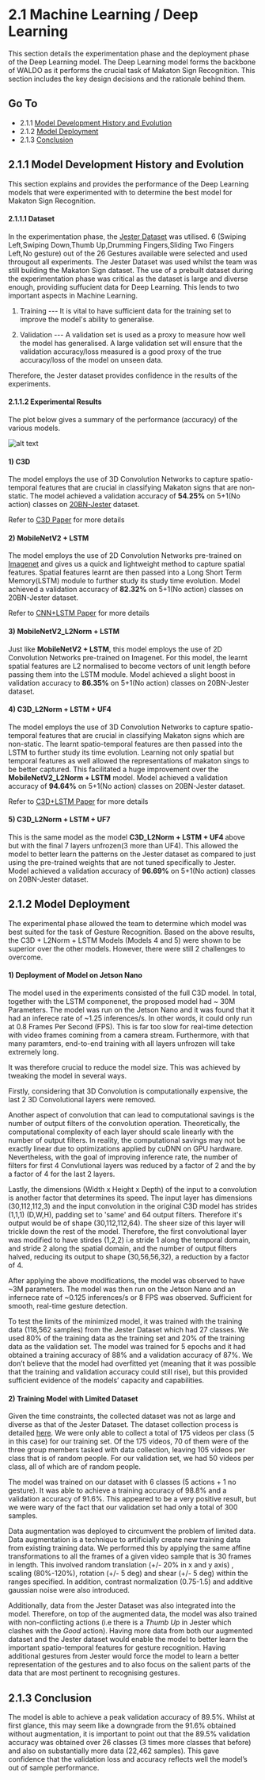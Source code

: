 
2.1 Machine Learning / Deep Learning
===

This section details the experimentation phase and the deployment phase of the Deep Learning model. The Deep Learning model forms the backbone of WALDO as it performs the crucial task of Makaton Sign Recognition. This section includes the key design decisions and the rationale behind them.

## Go To
* 2.1.1 [Model Development History and Evolution](#211-model-development-history-and-evolution)
* 2.1.2 [Model Deployment](#212-model-deployment)
* 2.1.3 [Conclusion](#213-conclusion)


## 2.1.1 Model Development History and Evolution

This section explains and provides the performance of the Deep Learning models that were experimented with to determine the best model for Makaton Sign Recognition.

#### 2.1.1.1 Dataset
In the experimentation phase, the [Jester Dataset](https://20bn.com/datasets/jester/v1#download) was utilised. 6 (Swiping Left,Swiping Down,Thumb Up,Drumming Fingers,Sliding Two Fingers Left,No gesture) out of the 26 Gestures available were selected and used througout all experiments. The Jester Dataset was used whilst the team was still building the Makaton Sign dataset. The use of a prebuilt dataset during the experimentation phase was critical as the dataset is large and diverse enough, providing suffucient data for Deep Learning. This lends to two important aspects in Machine Learning.

1. Training --- It is vital to have sufficient data for the training set to improve the model's ability to generalise.

2. Validation --- A validation set is used as a proxy to measure how well the model has generalised. A large validation set will ensure that the validation accuracy/loss measured is a good proxy of the true accuracy/loss of the model on unseen data.

Therefore, the Jester dataset provides confidence in the results of the experiments.

#### 2.1.1.2 Experimental Results
The plot below gives a summary of the performance (accuracy) of the various models.

![alt text](https://github.com/patrickjohncyh/ibm-waldo/blob/master/imgs/model_validation.png)

#### 1)<space> C3D

The model employs the use of 3D Convolution Networks to capture spatio-temporal features that are crucial in classifying Makaton signs that are non-static. The model achieved a validation accuracy of <b>54.25%</b> on 5+1(No action) classes on [20BN-Jester](https://20bn.com/datasets/jester) dataset.

Refer to [C3D Paper](https://arxiv.org/pdf/1412.0767.pdf) for more details


#### 2)<space> MobileNetV2 + LSTM

The model employs the use of 2D Convolution Networks pre-trained on [Imagenet](https://www.kaggle.com/c/imagenet-object-localization-challenge) and gives us a quick and lightweight method to capture spatial features. Spatial features learnt are then passed into a Long Short Term Memory(LSTM) module to further study its study time evolution. Model achieved a validation accuracy of <b>82.32%</b> on 5+1(No action) classes on 20BN-Jester dataset.

Refer to [CNN+LSTM Paper](https://static.googleusercontent.com/media/research.google.com/en//pubs/archive/43455.pdf) for more details

#### 3)<space> MobileNetV2_L2Norm + LSTM

Just like <b>MobileNetV2 + LSTM</b>, this model employs the use of 2D Convolution Networks pre-trained on Imagenet. For this model, the learnt spatial features are L2 normalised to become vectors of unit length before passing them into the LSTM module. Model achieved a slight boost in validation accuracy to <b>86.35%</b> on 5+1(No action) classes on 20BN-Jester dataset.

#### 4)<space> C3D_L2Norm + LSTM + UF4

The model employs the use of 3D Convolution Networks to capture spatio-temporal features that are crucial in classifying Makaton signs which are non-static. The learnt spatio-temporal features are then passed into the LSTM to further study its time evolution. Learning not only spatial but temporal features as well allowed the representations of makaton sings to be better captured. This facilitated a huge improvement over the <b>MobileNetV2_L2Norm + LSTM</b> model. Model achieved a validation accuracy of <b>94.64%</b> on 5+1(No action) classes on 20BN-Jester dataset.

Refer to [C3D+LSTM Paper](https://www.google.com/url?sa=t&rct=j&q=&esrc=s&source=web&cd=1&ved=2ahUKEwiOjovI1vriAhUMilwKHVA_A8AQFjAAegQIAhAC&url=https%3A%2F%2Fwww.mdpi.com%2F1999-5903%2F11%2F2%2F42%2Fpdf&usg=AOvVaw2k7dwm_6BqK9GFhkHDnGis) for more details

#### 5)<space> C3D_L2Norm + LSTM + UF7

This is the same model as the model <b> C3D_L2Norm + LSTM + UF4 </b> above but with the final 7 layers unfrozen(3 more than UF4). This allowed the model to better learn the patterns on the Jester dataset as compared to just using the pre-trained weights that are not tuned specifically to Jester. Model achieved a validation accuracy of <b>96.69%</b> on 5+1(No action) classes on 20BN-Jester dataset.

## 2.1.2 Model Deployment

The experimental phase allowed the team to determine which model was best suited for the task of Gesture Recognition. Based on the above results, the C3D + L2Norm + LSTM Models (Models 4 and 5) were shown to be superior over the other models. However, there were still 2 challenges to overcome.

#### 1) Deployment of Model on Jetson Nano

The model used in the experiments consisted of the full C3D model. In total, together with the LSTM componenet, the proposed model had \~ 30M Parameters. The model was run on the Jetson Nano and it was found that it had an inferece rate of \~1.25 inferences/s. In other words, it could only run at 0.8 Frames Per Second (FPS). This is far too slow for real-time detection with video frames comining from a camera stream. Furthermore, with that many paramters, end-to-end training with all layers unfrozen will take extremely long.

It was therefore crucial to reduce the model size. This was achieved by tweaking the model in several ways.

Firstly, considering that 3D Convolution is computationally expensive, the last 2 3D Convolutional layers were removed.

Another aspect of convolution that can lead to computational savings is the number of output filters of the convolution operation. Theoretically, the computational complexity of each layer should scale linearly with the number of output filters. In reality, the computational savings may not be exactly linear due to optimizations applied by cuDNN on GPU hardware. Nevertheless, with the goal of improving inference rate, the number of filters for first 4 Convlutional layers was reduced by a factor of 2 and the by a factor of 4 for the last 2 layers.

Lastly, the dimensions (Width x Height x Depth) of the input to a convolution is another factor that determines its speed. The input layer has dimensions (30,112,112,3) and the input convolution in the original C3D model has strides (1,1,1) (D,W,H), padding set to 'same' and 64 output filters. Therefore it's output would be of shape (30,112,112,64). The sheer size of this layer will trickle down the rest of the model. Therefore, the first convolutional layer was modified to have stirdes (1,2,2) i.e stride 1 along the temporal domain, and stride 2 along the spatial domain, and the number of output filters halved, reducing its output to shape (30,56,56,32), a reduction by a factor of 4.

After applying the above modifications, the model was observed to have \~3M parameters. The model was then run on the Jetson Nano and an infernece rate of \~0.125 inferences/s or 8 FPS was observed. Sufficient for smooth, real-time gesture detection.

To test the limits of the minimized model, it was trained with the training data (118,562 samples) from the Jester Dataset which had 27 classes. We used 80% of the training data as the training set and 20% of the training data as the validation set. The model was trained for 5 epochs and it had obtained a training accuracy of 88% and a validation accuracy of 87%. We don’t believe that the model had overfitted yet (meaning that it was possible that the training and validation accuracy could still rise), but this provided sufficient evidence of the models’ capacity and capabilities.

#### 2) Training Model with Limited Dataset

Given the time constraints, the collected dataset was not as large and diverse as that of the Jester Dataset. The dataset collection process is detailed [here](https://github.com/patrickjohncyh/ibm-waldo/blob/master/5-Administrative/data_collection.md). We were only able to collect a total of 175 videos per class (5 in this case) for our training set. Of the 175 videos, 70 of them were of the three group members tasked with data collection, leaving 105 videos per class that is of random people. For our validation set, we had 50 videos per class, all of which are of random people.

The model was trained on our dataset with 6 classes (5 actions + 1 no gesture). It was able to achieve a training accuracy of 98.8% and a validation accuracy of 91.6%. This appeared to be a very positive result, but we were wary of the fact that our validation set had only a total of 300 samples.

Data augmentation was deployed to circumvent the problem of limited data. Data augmentation is a technique to artificially create new training data from existing training data. We performed this by applying the same affine transformations to all the frames of a given video sample that is 30 frames in length. This involved random translation (+/- 20% in x and y axis) , scaling (80%-120%), rotation (+/- 5 deg) and shear (+/- 5 deg) within the ranges specified. In addition, contrast normalization (0.75-1.5) and additive gaussian noise were also introduced.

Additionally, data from the Jester Dataset was also integrated into the model. Therefore, on top of the augmented data, the model was also trained with non-conflicting actions (i.e there is a _Thumb Up_ in Jester which clashes with the _Good_ action). Having more data from both our augmented dataset and the Jester dataset would enable the model to better learn the important spatio-temporal features for gesture recognition. Having additional gestures from Jester would force the model to learn a better representation of the gestures and to also focus on the salient parts of the data that are most pertinent to recognising gestures.

## 2.1.3 Conclusion

The model is able to achieve a peak validation accuracy of 89.5%. Whilst at first glance, this may seem like a downgrade from the 91.6% obtained without augmentation, it is important to point out that the 89.5% validation accuracy was obtained over 26 classes (3 times more classes that before) and also on substantially more data (22,462 samples). This gave confidence that the validation loss and accuracy reflects well the model’s out of sample performance. 





